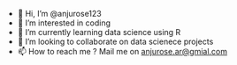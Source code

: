 - 👋 Hi, I’m @anjurose123
- 👀 I’m interested in coding
- 🌱 I’m currently learning data science using R
- 💞️ I’m looking to collaborate on data scienece projects
- 📫 How to reach me ? Mail me on anjurose.ar@gmial.com

<!---
anjurose123/anjurose123 is a ✨ special ✨ repository because its `README.md` (this file) appears on your GitHub profile.
You can click the Preview link to take a look at your changes.
--->
